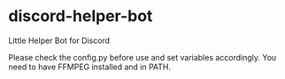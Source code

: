 # discord-helper-bot
Little Helper Bot for Discord

Please check the config.py before use and set variables accordingly. You need to have FFMPEG installed and in PATH.
